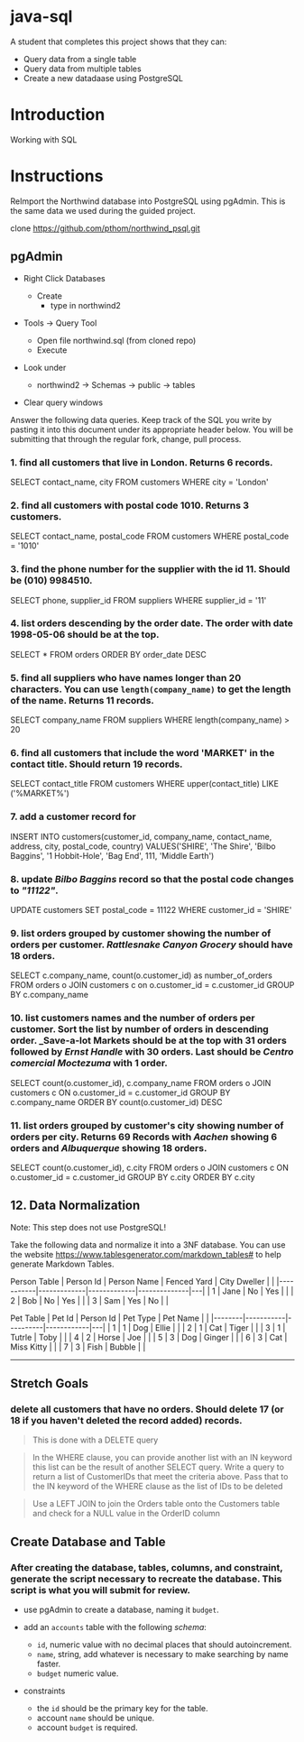 # java-sql

A student that completes this project shows that they can:
* Query data from a single table
* Query data from multiple tables
* Create a new datadaase using PostgreSQL

# Introduction

Working with SQL

# Instructions

ReImport the Northwind database into PostgreSQL using pgAdmin. This is the same data we used during the guided project.

clone https://github.com/pthom/northwind_psql.git

## pgAdmin

* Right Click Databases
  * Create
    * type in northwind2

* Tools -> Query Tool
  * Open file northwind.sql (from cloned repo)
  * Execute

* Look under
  * northwind2 -> Schemas -> public -> tables

* Clear query windows

Answer the following data queries. Keep track of the SQL you write by pasting it into this document under its appropriate header below. You will be submitting that through the regular fork, change, pull process.


### 1. find all customers that live in London. Returns 6 records.
<!-- > This can be done with SELECT and WHERE clauses: -->
SELECT contact_name, city
FROM customers
WHERE city = 'London'

### 2. find all customers with postal code 1010. Returns 3 customers.
<!-- > This can be done with SELECT and WHERE clauses: -->
SELECT contact_name, postal_code
FROM customers
WHERE postal_code = '1010'

### 3. find the phone number for the supplier with the id 11. Should be (010) 9984510.
<!-- > This can be done with SELECT and WHERE clauses: -->
SELECT phone, supplier_id
FROM suppliers
WHERE supplier_id = '11'


### 4. list orders descending by the order date. The order with date 1998-05-06 should be at the top.
<!-- > This can be done with SELECT, WHERE, and ORDER BY clauses: -->
SELECT *
FROM orders
ORDER BY order_date DESC


### 5. find all suppliers who have names longer than 20 characters. You can use `length(company_name)` to get the length of the name. Returns 11 records.
<!-- > This can be done with SELECT and WHERE clauses: -->
SELECT company_name
FROM suppliers
WHERE length(company_name) > 20


### 6. find all customers that include the word 'MARKET' in the contact title. Should return 19 records.
<!-- > This can be done with SELECT and a WHERE clause using the LIKE keyword

> Don't forget the wildcard '%' symbols at the beginning and end of your substring to denote it can appear anywhere in the string in question

> Remember to convert your contact title to all upper case for case insenstive comparing so upper(contact_title) -->

SELECT contact_title
FROM customers
WHERE upper(contact_title) LIKE ('%MARKET%')

### 7. add a customer record for   
<!-- * customer id is 'SHIRE'
* company name is 'The Shire'
* contact name is 'Bilbo Baggins'
* the address is '1 Hobbit-Hole'
* ths city is 'Bag End'
* the postal code is '111'
* the country is 'Middle Earth'
> This can be done with the INSERT INTO clause -->

INSERT INTO customers(customer_id, company_name, contact_name, address, city, postal_code, country)
VALUES('SHIRE', 'The Shire', 'Bilbo Baggins', '1 Hobbit-Hole', 'Bag End', 111, 'Middle Earth')

### 8. update _Bilbo Baggins_ record so that the postal code changes to _"11122"_.
<!-- > This can be done with UPDATE and WHERE clauses -->
UPDATE customers
SET postal_code = 11122
WHERE customer_id = 'SHIRE'

### 9. list orders grouped by customer showing the number of orders per customer. _Rattlesnake Canyon Grocery_ should have 18 orders.
<!-- > This can be done with SELECT, COUNT, JOIN and GROUP BY clauses. Your count should focus on a field in the Orders table, not the Customer table

> There is more information about the COUNT clause on [W3 Schools](https://www.w3schools.com/sql/sql_count_avg_sum.asp) -->
SELECT c.company_name, count(o.customer_id) as number_of_orders
FROM orders o JOIN customers c on o.customer_id = c.customer_id
GROUP BY c.company_name

### 10. list customers names and the number of orders per customer. Sort the list by number of orders in descending order. _Save-a-lot Markets should be at the top with 31 orders followed by _Ernst Handle_ with 30 orders. Last should be _Centro comercial Moctezuma_ with 1 order.
<!-- > This can be done by adding an ORDER BY clause to the previous answer -->
SELECT count(o.customer_id), c.company_name 
FROM orders o JOIN customers c ON o.customer_id = c.customer_id 
GROUP BY c.company_name 
ORDER BY count(o.customer_id) DESC

### 11. list orders grouped by customer's city showing number of orders per city. Returns 69 Records with _Aachen_ showing 6 orders and _Albuquerque_ showing 18 orders.
<!-- > This is very similar to the previous two queries, however, it focuses on the City rather than the CustomerName -->
SELECT count(o.customer_id), c.city 
FROM orders o JOIN customers c ON o.customer_id = c.customer_id 
GROUP BY c.city 
ORDER BY c.city


## 12. Data Normalization

Note: This step does not use PostgreSQL!

Take the following data and normalize it into a 3NF database.  You can use the website https://www.tablesgenerator.com/markdown_tables# to help generate Markdown Tables.

<!-- | Person Name | Pet Name | Pet Type | Pet Name 2 | Pet Type 2 | Pet Name 3 | Pet Type 3 | Fenced Yard | City Dweller |
|-------------|----------|----------|------------|------------|------------|------------|-------------|--------------|
| Jane        | Ellie    | Dog      | Tiger      | Cat        | Toby       | Turtle     | No          | Yes          |
| Bob         | Joe      | Horse    |            |            |            |            | No          | No           |
| Sam         | Ginger   | Dog      | Miss Kitty | Cat        | Bubble     | Fish       | Yes         | No           | -->

Person Table
| Person Id | Person Name | Fenced Yard | City Dweller |   |
|-----------|-------------|-------------|--------------|---|
| 1         | Jane        | No          | Yes          |   |
| 2         | Bob         | No          | Yes          |   |
| 3         | Sam         | Yes         | No           |   |

Pet Table
| Pet Id | Person Id | Pet Type | Pet Name   |   |
|--------|-----------|----------|------------|---|
| 1      | 1         | Dog      | Ellie      |   |
| 2      | 1         | Cat      | Tiger      |   |
| 3      | 1         | Tutrle   | Toby       |   |
| 4      | 2         | Horse    | Joe        |   |
| 5      | 3         | Dog      | Ginger     |   |
| 6      | 3         | Cat      | Miss Kitty |   |
| 7      | 3         | Fish     | Bubble     |   |

---
## Stretch Goals

### delete all customers that have no orders. Should delete 17 (or 18 if you haven't deleted the record added) records.
> This is done with a DELETE query

> In the WHERE clause, you can provide another list with an IN keyword this list can be the result of another SELECT query. Write a query to return a list of CustomerIDs that meet the criteria above. Pass that to the IN keyword of the WHERE clause as the list of IDs to be deleted
 
> Use a LEFT JOIN to join the Orders table onto the Customers table and check for a NULL value in the OrderID column

## Create Database and Table

### After creating the database, tables, columns, and constraint, generate the script necessary to recreate the database. This script is what you will submit for review. 

- use pgAdmin to create a database, naming it `budget`.
- add an `accounts` table with the following _schema_:

  - `id`, numeric value with no decimal places that should autoincrement.
  - `name`, string, add whatever is necessary to make searching by name faster.
  - `budget` numeric value.

- constraints
  - the `id` should be the primary key for the table.
  - account `name` should be unique.
  - account `budget` is required.
